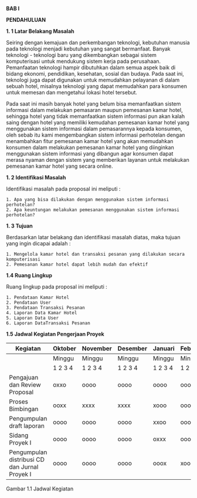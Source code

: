 **BAB I**
 
**PENDAHULUAN**

**1. 1 Latar Belakang Masalah**

Seiring dengan kemajuan dan perkembangan teknologi, kebutuhan manusia pada teknologi menjadi kebutuhan yang sangat bermanfaat. Banyak teknologi - teknologi baru yang dikembangkan sebagai sistem komputerisasi untuk mendukung sistem kerja pada perusahaan. Pemanfaatan teknologi hampir dibutuhkan dalam semua aspek baik di bidang ekonomi, pendidikan, kesehatan, sosial dan budaya. Pada saat ini, teknologi juga dapat digunakan untuk memudahkan pelayanan di dalam sebuah hotel, misalnya teknologi yang dapat memudahkan para konsumen untuk memesan dan mengetahui lokasi hotel tersebut.

Pada saat ini masih banyak hotel yang belum bisa memanfaatkan sistem informasi dalam melakukan pemasaran maupun pemesanan kamar hotel, sehingga hotel yang tidak memanfaatkan sistem informasi pun akan kalah saing dengan hotel yang memiliki kemudahan pemesanan kamar hotel yang menggunakan sistem informasi dalam pemasarannya kepada konsumen, oleh sebab itu kami mengembangkan sistem informasi perhotelan dengan menambahkan fitur pemesanan kamar hotel yang akan memudahkan konsumen dalam melakukan pemesanan kamar hotel yang diinginkan menggunakan sistem informasi yang dibangun agar konsumen dapat merasa nyaman dengan sistem yang memberikan layanan untuk melakukan pemesanan kamar hotel yang secara online.

**1. 2 Identifikasi Masalah**

Identifikasi masalah pada proposal ini meliputi :

    1. Apa yang bisa dilakukan dengan menggunakan sistem informasi perhotelan?
    2. Apa keuntungan melakukan pemesanan menggunakan sistem informasi perhotelan?

**1. 3 Tujuan**

Berdasarkan latar belakang dan identifikasi masalah diatas, maka tujuan yang ingin dicapai adalah :

    1. Mengelola kamar hotel dan transaksi pesanan yang dilakukan secara komputerisasi
    2. Pemesanan kamar hotel dapat lebih mudah dan efektif

**1.4 Ruang Lingkup**

Ruang lingkup pada proposal ini meliputi :

    1. Pendataan Kamar Hotel
    2. Pendataan User
    3. Pendataan Transaksi Pesanan
    4. Laporan Data Kamar Hotel
    5. Laporan Data User
    6. Laporan DataTransaksi Pesanan

**1.5 Jadwal Kegiatan Pengerjaan Proyek**

| Kegiatan | Oktober | November | Desember | Januari | Februari |
| --- | --- | --- | --- | --- | --- |
| | Minggu | Minggu | Minggu | Minggu | Minggu |
| | 1  2  3  4 | 1  2  3  4 | 1  2  3  4 | 1  2  3  4 | 1  2  3  4 |
| Pengajuan dan Review Proposal | oxxo | oooo | oooo | oooo | oooo |
| Proses Bimbingan | ooxx | xxxx | xxxx | xooo | oooo |
| Pengumpulan draft laporan | oooo | oooo | oooo | xxoo | oooo |
| Sidang Proyek I | oooo | oooo | oooo | oxxx | oooo |
| Pengumpulan distribusi CD dan Jurnal Proyek I | oooo | oooo | oooo | ooox | xooo |

Gambar 1.1 Jadwal Kegiatan